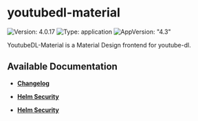 # youtubedl-material

![Version: 4.0.17](https://img.shields.io/badge/Version-4.0.17-informational?style=flat-square) ![Type: application](https://img.shields.io/badge/Type-application-informational?style=flat-square) ![AppVersion: "4.3"](https://img.shields.io/badge/AppVersion-"4.3"-informational?style=flat-square)

YoutubeDL-Material is a Material Design frontend for youtube-dl.

## Available Documentation

- [**Changelog**](CHANGELOG)

- [**Helm Security**](container-security)

- [**Helm Security**](helm-security)

